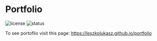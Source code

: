 # Portfolio
![license](https://img.shields.io/github/license/leszkolukasz/portfolio.svg)
![status](https://img.shields.io/badge/status-finished-green)

To see portoflio visit this page: https://leszkolukasz.github.io/portfolio
